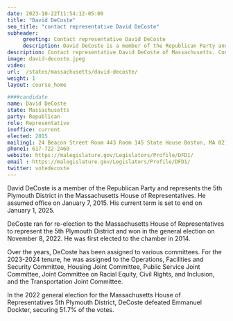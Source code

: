 ```yaml
---
date: 2023-10-22T11:54:12-05:00
title: "David DeCoste"
seo_title: "contact representative David DeCoste"
subheader:
     greeting: Contact representative David DeCoste
     description: David DeCoste is a member of the Republican Party and represents the 5th Plymouth District in the Massachusetts House of Representatives. He assumed office on January 7, 2015. His current term is set to end on January 1, 2025.
description: Contact representative David DeCoste of Massachusetts. Contact information for David DeCoste includes email address, phone number, and mailing address.
image: david-decoste.jpeg
video:
url:  /states/massachusetts/david-decoste/
weight: 1
layout: course_home

####candidate
name: David DeCoste
state: Massachusetts
party: Republican
role: Representative
inoffice: current
elected: 2015
mailing1: 24 Beacon Street Room 443 Room 145 State House Boston, MA 02133
phone1: 617-722-2460
website: https://malegislature.gov/Legislators/Profile/DFD1/
email : https://malegislature.gov/Legislators/Profile/DFD1/
twitter: votedecoste
---
```


David DeCoste is a member of the Republican Party and represents the 5th Plymouth District in the Massachusetts House of Representatives. He assumed office on January 7, 2015. His current term is set to end on January 1, 2025.

DeCoste ran for re-election to the Massachusetts House of Representatives to represent the 5th Plymouth District and won in the general election on November 8, 2022. He was first elected to the chamber in 2014.

Over the years, DeCoste has been assigned to various committees. For the 2023-2024 tenure, he was assigned to the Operations, Facilities and Security Committee, Housing Joint Committee, Public Service Joint Committee, Joint Committee on Racial Equity, Civil Rights, and Inclusion, and the Transportation Joint Committee.

In the 2022 general election for the Massachusetts House of Representatives 5th Plymouth District, DeCoste defeated Emmanuel Dockter, securing 51.7% of the votes.
